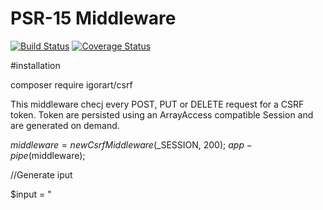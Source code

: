 # PSR-15 Middleware

[![Build Status](https://travis-ci.org/IgorMijatovic/PSR15-CsrfMiddleware.svg?branch=master)](https://travis-ci.org/IgorMijatovic/PSR15-CsrfMiddleware)
[![Coverage Status](https://coveralls.io/repos/github/IgorMijatovic/PSR15-CsrfMiddleware/badge.svg?branch=master)](https://coveralls.io/github/IgorMijatovic/PSR15-CsrfMiddleware?branch=master)


#installation

composer require igorart/csrf 

  This middleware checj every POST, PUT or DELETE request for a CSRF token.
  Token are persisted using an ArrayAccess compatible Session and are generated on demand.
  
  $middleware = new CsrfMiddleware($_SESSION, 200);
  $app-pipe($middleware);
  
  
  //Generate iput
  
  $input = "<input type="hidden" name="{$middleware->getFormKey(})}" value="{$middleware->generateToken(})}"/>